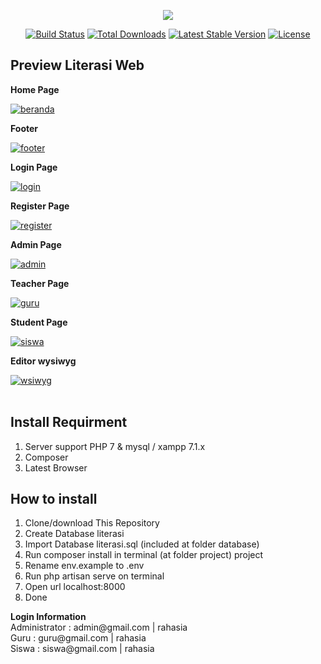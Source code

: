 <p align="center"><img src="https://laravel.com/assets/img/components/logo-laravel.svg"></p>

<p align="center">
<a href="https://travis-ci.org/laravel/framework"><img src="https://travis-ci.org/laravel/framework.svg" alt="Build Status"></a>
<a href="https://packagist.org/packages/laravel/framework"><img src="https://poser.pugx.org/laravel/framework/d/total.svg" alt="Total Downloads"></a>
<a href="https://packagist.org/packages/laravel/framework"><img src="https://poser.pugx.org/laravel/framework/v/stable.svg" alt="Latest Stable Version"></a>
<a href="https://packagist.org/packages/laravel/framework"><img src="https://poser.pugx.org/laravel/framework/license.svg" alt="License"></a>
</p>

## Preview Literasi Web

<p> <strong> Home Page </strong> </p>
<a href="https://ibb.co/fpiaba"><img src="https://preview.ibb.co/dG71Ga/beranda.png" alt="beranda" border="0"></a>
<br>
<p> <strong> Footer </strong> </p>
<a href="https://ibb.co/cGwvba"><img src="https://preview.ibb.co/iZ16hF/footer.png" alt="footer" border="0"></a>
<br>
<p> <strong> Login Page </strong> </p>
<a href="https://ibb.co/jbQcpv"><img src="https://preview.ibb.co/dpBHpv/login.png" alt="login" border="0"></a>
<br>
<p> <strong> Register Page </strong> </p>
<a href="https://ibb.co/hp9RhF"><img src="https://preview.ibb.co/h5aMGa/register.png" alt="register" border="0"></a>
<br>
<p> <strong> Admin Page </strong> </p>
<a href="https://ibb.co/jc6Hpv"><img src="https://preview.ibb.co/dMkowa/admin.png" alt="admin" border="0"></a>
<br>
<p> <strong> Teacher Page </strong> </p>
<a href="https://ibb.co/j6jsNF"><img src="https://preview.ibb.co/ioZFba/guru.png" alt="guru" border="0"></a>
<br>
<p> <strong> Student Page </strong> </p>
<a href="https://ibb.co/mTUgGa"><img src="https://preview.ibb.co/cMdK2F/siswa.png" alt="siswa" border="0"></a>
<br>
<p> <strong> Editor wysiwyg </strong> </p>
<a href="https://ibb.co/jeVowa"><img src="https://preview.ibb.co/b4Fz2F/wsiwyg.png" alt="wsiwyg" border="0"></a><br />
<br>

## Install Requirment

1. Server support PHP 7 & mysql / xampp 7.1.x<br>
2. Composer<br>
3. Latest Browser<br> 

## How to install

1. Clone/download This Repository<br>
2. Create Database literasi<br>
3. Import Database literasi.sql (included at folder database)<br>
4. Run composer install in terminal (at folder project) project<br>
5. Rename env.example to .env<br>
6. Run php artisan serve on terminal
7. Open url localhost:8000
8. Done

<p>
<p>
<strong>Login Information</strong><br>
Administrator : admin@gmail.com | rahasia <br>
Guru : guru@gmail.com | rahasia <br>
Siswa : siswa@gmail.com | rahasia <br>
